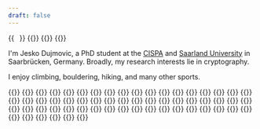 ```yaml
---
draft: false
---
```

{{<image float="right" width="11em" frame="true" caption="Me, hidden behind a moustache" src="jesko.dujmovic.jpg">}}
{{<container>}}
    {{<resume-section title="About Me">}}
        {{<resume-entry>}}
            <p>
            I'm Jesko Dujmovic, a PhD student at the <a href="https://cispa.de/">CISPA</a> and <a href="https://www.uni-saarland.de">Saarland University</a> in Saarbrücken, Germany.
            Broadly, my research interests lie in cryptography.
            </p>
            <p>
            I enjoy climbing, bouldering, hiking, and many other sports.
            </p>
        {{</resume-entry>}}
    {{</resume-section>}}
    {{<resume-section title="Education" >}}
        {{<resume-entry what="Bachelor of Computer Science"
                         where="Saarland University"
                         when="2015–2019">}}
        {{</resume-entry>}}
        {{<resume-entry what="Master of Computer Science"
                         where="Saarland University"
                         when="2019–2020">}}
        {{</resume-entry>}}
        {{<resume-entry what="PhD"
                         where="CISPA Helmholtz Center for Information Security"
                         when="2020–present">}}
        {{</resume-entry>}}
    {{</resume-section>}}
    {{<resume-section title="Publications">}}
        {{<resume-entry what="Rate-1 Incompressible Encryption from Standard Assumptions"
                        where="Theory of Cryptography Conference"
                        when="November 2022">}}
        {{</resume-entry>}}
        {{<resume-entry what="Maliciously Circuit-Private FHE from Information-Theoretic Principles"
                        where="Information-Theoretic Cryptography 2022"
                        when="July 2022">}}
        {{</resume-entry>}}
        {{<resume-entry what="Algebraic Restriction Codes and Their Applications"
                        where="Innovations in Theoretical Computer Science"
                        when="February 2022">}}
        {{</resume-entry>}}
    {{</resume-section>}}
    {{<resume-section title="Talks">}}
        {{<resume-entry what="Simple, Single-Server PIR with Sublinear Server Computation"
                        where="CISPA Cryptography Seminar"
                        when="April 2023">}}
        {{</resume-entry>}}
        {{<resume-entry what="How Not to Use the Random Oracle"
                        where="Young Researchers Cryptography Seminar"
                        when="March 2023">}}
        {{</resume-entry>}}
        {{<resume-entry what="Doubly Efficient Private Information Retrieval"
                        where="CISPA Cryptography Seminar"
                        when="December 2022">}}
        {{</resume-entry>}}
        {{<resume-entry what="Rate-1 Incompressible Encryption from Standard Assumptions"
                        where="Theory of Cryptography Conference"
                        when="November 2022">}}
        {{</resume-entry>}}
        {{<resume-entry what="How Not to Use the Random Oracle"
                        where="CISPA Cryptography Seminar"
                        when="September 2022">}}
        {{</resume-entry>}}
        {{<resume-entry what="Maliciously Circuit-Private FHE from Information-Theoretic Principles"
                        where="Information-Theoretic Cryptography 2022"
                        when="July 2022">}}
        {{</resume-entry>}}
        {{<resume-entry what="Post-Quantum Insecurity from LWE"
                        where="CISPA Cryptography Seminar"
                        when="July 2022">}}
        {{</resume-entry>}}
        {{<resume-entry what="Algebraic Restriction Codes and Their Applications"
                        where="Innovations in Theoretical Computer Science"
                        when="February 2022">}}
        {{</resume-entry>}}
        {{<resume-entry what="Maliciously Circuit-Private FHE from Information-Theoretic Principles"
                        where="CISPA Cryptography Seminar"
                        when="December 2021">}}
        {{</resume-entry>}}
    {{</resume-section>}}
    {{<resume-section title="Teaching">}}
        {{<resume-entry what="Organizer for CISPA Cryptography Seminar"
                        where="CISPA"
                        when="May 2022 - present">}}
        {{</resume-entry>}}
        {{<resume-entry what="Teaching Assistant for Advanced Cryptography Seminar"
                        where="Saarland University"
                        when="Summer Semester 2023">}}
        {{</resume-entry>}}
        {{<resume-entry what="Teaching Assistant for Cryptography"
                        where="Saarland University"
                        when="Summer Semester 2021">}}
        {{</resume-entry>}}
        {{<resume-entry what="Organizer for CISPA Bachelor and Master Thesis Colloquium"
                        where="CISPA"
                        when="May 2020 - June 2021">}}
        {{</resume-entry>}}
        {{<resume-entry what="Teaching Assistant for Cryptography"
                        where="Saarland University"
                        when="Summer Semester 2020">}}
        {{</resume-entry>}}
        {{<resume-entry what="Tutor for Cryptography"
                        where="Saarland University"
                        when="Summer Semester 2019">}}
        {{</resume-entry>}}
        {{<resume-entry what="Tutor for Theoretical Computer Science"
                        where="Saarland University"
                        when="Winter Semester 2018/2019">}}
        {{</resume-entry>}}
        {{<resume-entry what="Tutor for Concurrent Programming"
                        where="Saarland University"
                        when="Summer Semester 2018">}}
        {{</resume-entry>}}
        {{<resume-entry what="Tutor for Theoretical Computer Science"
                        where="Saarland University"
                        when="Winter Semester 2017/2018">}}
        {{</resume-entry>}}
    {{</resume-section>}}
{{</container>}}
{{<contact-box>}}